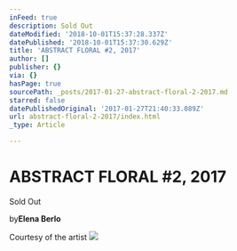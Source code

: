 ```yaml
---
inFeed: true
description: Sold Out
dateModified: '2018-10-01T15:37:28.337Z'
datePublished: '2018-10-01T15:37:30.629Z'
title: 'ABSTRACT FLORAL #2, 2017'
author: []
publisher: {}
via: {}
hasPage: true
sourcePath: _posts/2017-01-27-abstract-floral-2-2017.md
starred: false
datePublishedOriginal: '2017-01-27T21:40:33.089Z'
url: abstract-floral-2-2017/index.html
_type: Article

---
```

# ABSTRACT FLORAL \#2, 2017

Sold Out

by**Elena Berlo**

Courtesy of the artist
![](https://the-grid-user-content.s3-us-west-2.amazonaws.com/13f19836-875e-48aa-a54f-04984db2271d.jpg)